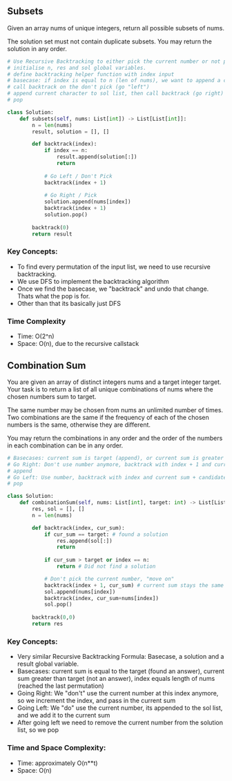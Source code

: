 ## Subsets
Given an array nums of unique integers, return all possible subsets of nums.

The solution set must not contain duplicate subsets. You may return the solution in any order.

```python
# Use Recursive Backtracking to either pick the current number or not pick it
# initialise n, res and sol global variables. 
# define backtracking helper function with index input
# basecase: if index is equal to n (len of nums), we want to append a copy of the solution list to the result list. using this syntax: sol[:]. Return
# call backtrack on the don't pick (go "left")
# append current character to sol list, then call backtrack (go right)
# pop

class Solution:
    def subsets(self, nums: List[int]) -> List[List[int]]:
        n = len(nums)
        result, solution = [], []

        def backtrack(index):
            if index == n:
                result.append(solution[:])
                return
            
            # Go Left / Don't Pick
            backtrack(index + 1)
            
            # Go Right / Pick
            solution.append(nums[index])
            backtrack(index + 1)
            solution.pop()
        
        backtrack(0)
        return result
```

### Key Concepts:
- To find every permutation of the input list, we need to use recursive backtracking. 
- We use DFS to implement the backtracking algorithm
- Once we find the basecase, we "backtrack" and undo that change. Thats what the pop is for. 
- Other than that its basically just DFS

### Time Complexity
- Time: O(2^n)
- Space: O(n), due to the recursive callstack

## Combination Sum
You are given an array of distinct integers nums and a target integer target. Your task is to return a list of all unique combinations of nums where the chosen numbers sum to target.

The same number may be chosen from nums an unlimited number of times. Two combinations are the same if the frequency of each of the chosen numbers is the same, otherwise they are different.

You may return the combinations in any order and the order of the numbers in each combination can be in any order.

```python
# Basecases: current sum is target (append), or current sum is greater than target, or index = len of candidates. 
# Go Right: Don't use number anymore, backtrack with index + 1 and current sum
# append
# Go Left: Use number, backtrack with index and current sum + candidate[index]
# pop

class Solution:
    def combinationSum(self, nums: List[int], target: int) -> List[List[int]]:
        res, sol = [], []
        n = len(nums)

        def backtrack(index, cur_sum):
            if cur_sum == target: # found a solution
                res.append(sol[:])
                return
            
            if cur_sum > target or index == n:
                return # Did not find a solution

            # Don't pick the current number, "move on"
            backtrack(index + 1, cur_sum) # current sum stays the same because we aren't adding the current number
            sol.append(nums[index])
            backtrack(index, cur_sum+nums[index])
            sol.pop()
        
        backtrack(0,0)
        return res
```

### Key Concepts:
- Very similar Recursive Backtracking Formula: Basecase, a solution and a result global variable. 
- Basecases: current sum is equal to the target (found an answer), current sum greater than target (not an answer), index equals length of nums (reached the last permutation)
- Going Right: We "don't" use the current number at this index anymore, so we increment the index, and pass in the current sum
- Going Left: We "do" use the current number, its appended to the sol list, and we add it to the current sum
- After going left we need to remove the current number from the solution list, so we pop

### Time and Space Complexity:
- Time: approximately O(n**t)
- Space: O(n)
